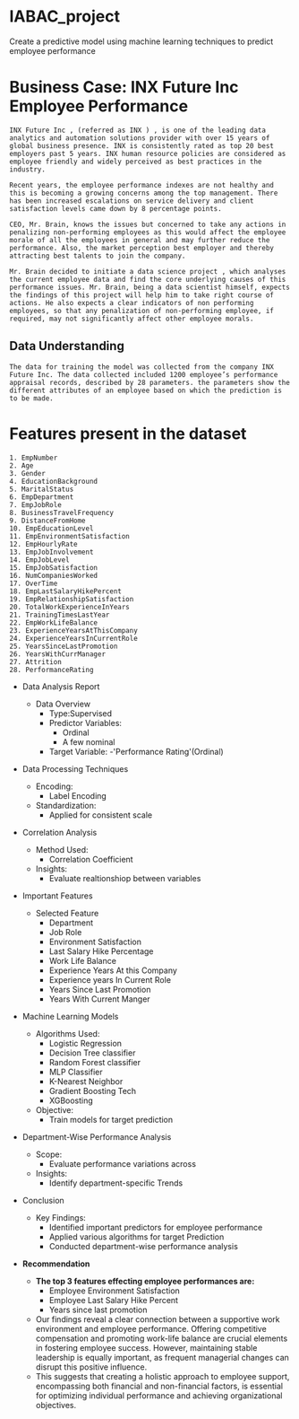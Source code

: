 # IABAC_project
Create a predictive model using machine learning techniques to predict employee performance
# Business Case: INX Future Inc Employee Performance
    INX Future Inc , (referred as INX ) , is one of the leading data analytics and automation solutions provider with over 15 years of global business presence. INX is consistently rated as top 20 best employers past 5 years. INX human resource policies are considered as employee friendly and widely perceived as best practices in the industry.

    Recent years, the employee performance indexes are not healthy and this is becoming a growing concerns among the top management. There has been increased escalations on service delivery and client satisfaction levels came down by 8 percentage points.

    CEO, Mr. Brain, knows the issues but concerned to take any actions in penalizing non-performing employees as this would affect the employee morale of all the employees in general and may further reduce the performance. Also, the market perception best employer and thereby attracting best talents to join the company.

    Mr. Brain decided to initiate a data science project , which analyses the current employee data and find the core underlying causes of this performance issues. Mr. Brain, being a data scientist himself, expects the findings of this project will help him to take right course of actions. He also expects a clear indicators of non performing employees, so that any penalization of non-performing employee, if required, may not significantly affect other employee morals.

## Data Understanding
    The data for training the model was collected from the company INX Future Inc. The data collected included 1200 employee’s performance appraisal records, described by 28 parameters. the parameters show the different attributes of an employee based on which the prediction is to be made.

# Features present in the dataset
    1. EmpNumber
    2. Age
    3. Gender
    4. EducationBackground
    5. MaritalStatus
    6. EmpDepartment
    7. EmpJobRole
    8. BusinessTravelFrequency
    9. DistanceFromHome
    10. EmpEducationLevel
    11. EmpEnvironmentSatisfaction
    12. EmpHourlyRate
    13. EmpJobInvolvement
    14. EmpJobLevel
    15. EmpJobSatisfaction
    16. NumCompaniesWorked
    17. OverTime
    18. EmpLastSalaryHikePercent
    19. EmpRelationshipSatisfaction
    20. TotalWorkExperienceInYears
    21. TrainingTimesLastYear
    22. EmpWorkLifeBalance
    23. ExperienceYearsAtThisCompany
    24. ExperienceYearsInCurrentRole
    25. YearsSinceLastPromotion
    26. YearsWithCurrManager
    27. Attrition
    28. PerformanceRating

- Data Analysis Report
    * Data Overview
        * Type:Supervised
        * Predictor Variables:
            - Ordinal
            - A few nominal
        * Target Variable:
            -'Performance Rating'(Ordinal)

- Data Processing Techniques
    * Encoding:
        - Label Encoding
    * Standardization:
        - Applied for consistent scale
        
- Correlation Analysis
    * Method Used:
        - Correlation Coefficient
    * Insights:
        - Evaluate realtionshiop between variables
        
- Important Features
    * Selected Feature
        - Department
        - Job Role
        - Environment Satisfaction
        - Last Salary Hike Percentage
        - Work Life Balance
        - Experience Years At this Company
        - Experience years In Current Role
        - Years Since Last Promotion
        - Years With Current Manger

- Machine Learning Models
    * Algorithms Used:
        - Logistic Regression
        - Decision Tree classifier
        - Random Forest classifier
        - MLP Classifier
        - K-Nearest Neighbor
        - Gradient Boosting Tech
        - XGBoosting
    * Objective:
        - Train models for target prediction
        
- Department-Wise Performance Analysis
    * Scope: 
        - Evaluate performance variations across
    * Insights:
        - Identify department-specific Trends

- Conclusion
    * Key Findings:
        - Identified important predictors for employee performance
        - Applied various algorithms for target Prediction
        - Conducted department-wise performance analysis

- **Recommendation**
    - **The top 3 features effecting employee performances are:** 
        - Employee Environment Satisfaction 
        - Employee Last Salary Hike Percent 
        - Years since last promotion
    - Our findings reveal a clear connection between a supportive work environment and employee performance. Offering competitive compensation and promoting work-life balance are crucial elements in fostering employee success.  However, maintaining stable leadership is equally important, as frequent managerial changes can disrupt this positive influence.
    - This suggests that creating a holistic approach to employee support, encompassing both financial and non-financial factors, is essential for optimizing individual performance and achieving organizational objectives.
